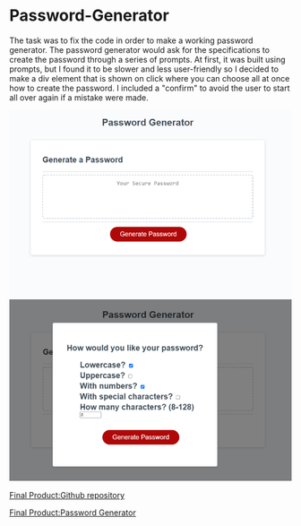 # Password-Generator

The task was to fix the code in order to make a working password generator. The password generator would ask for the specifications to create the password through a series of prompts. At first, it was built using prompts, but I found it to be slower and less user-friendly so I decided to make a div element that is shown on click where you can choose all at once how to create the password. I included a "confirm" to avoid the user to start all over again if a mistake were made.


![Screenshot of the webpage showing it working as expected](./assets/images/screenshot.png)

 [Final Product:Github repository](https://csancheze.github.io/Password-Generator/)

 [Final Product:Password Generator](https://github.com/csancheze/Password-Generator/)
